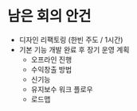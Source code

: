 # 남은 회의 안건

- 디자인 리팩토링 (한빈 주도 / 1시간)
- 기본 기능 개발 완료 후 장기 운영 계획
  - 오프라인 진행
  - 수익창출 방법
  - 신기능
  - 유지보수 워크 플로우
  - 로드맵

